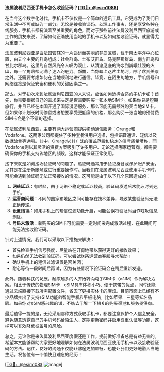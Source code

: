 **法属波利尼西亚手机卡怎么收验证码？[[TG💪+ @esim1088](https://t.me/s/esim1088)]**

在当今这个数字化时代，手机卡不仅仅是一个简单的通讯工具，它更成为了我们日常生活中不可或缺的一部分。无论是接收验证码、处理工作事务，还是享受各种在线服务，手机卡都扮演着至关重要的角色。而对于那些前往法属波利尼西亚旅游或工作的朋友来说，了解如何正确使用当地的手机卡以及如何接收验证码，就显得尤为重要了。

法属波利尼西亚是由法国管辖的一片遥远而美丽的群岛区域，位于南太平洋中心位置，由五个主要的群岛组成：社会群岛、土布艾群岛、马克萨斯群岛、南方群岛和甘比尔群岛。这里的自然风光令人叹为观止，从清澈见底的海水到巍峨壮观的火山，每一个角落都充满了迷人的魅力。然而，当你踏上这片土地时，除了欣赏美景之外，还需要考虑如何在当地顺利地进行通信。毕竟，在陌生的地方，手机信号和网络连接是保证安全和便利的关键因素之一。

那么，对于初次来到法属波利尼西亚的人来说，应该如何选择合适的手机卡呢？首先，你需要根据自己的需求来决定是否需要购买一张本地SIM卡。如果你只是短期旅行，并且已经在本国开通了国际漫游服务，那么可能无需额外购买当地SIM卡。但如果你计划长时间停留或者想要享受更低廉的价格，那么购买一张当地的预付费SIM卡会是个不错的选择。

在法属波利尼西亚，主要有两大运营商提供移动通信服务：Orange和Vodafone。这两家公司都提供了多种套餐供用户选择，包括语音通话、短信以及数据流量等选项。其中，Orange以其广泛的覆盖范围和稳定的信号质量著称，而Vodafone则以其灵活的资费方案吸引了许多用户。无论选择哪家运营商，都需要确保你的手机支持该地区的频段，这样才能保证正常使用。

接下来就是如何接收验证码的问题了。验证码通常用于验证身份或保护账户安全，尤其是在注册新账号或进行重要操作时。当我们在法属波利尼西亚使用手机卡时，可能会遇到验证码无法正常接收的情况。这可能是由于以下几个原因造成的：

1. **网络延迟**：有时候，由于网络不稳定或延迟较高，验证码发送后未能及时到达手机。
2. **运营商问题**：不同的国家和地区之间可能存在技术差异，导致某些验证码无法正确传递。
3. **设置错误**：如果手机上的短信过滤功能开启，可能会误将验证码当作垃圾信息删除。
4. **号码未激活**：新购买的SIM卡可能需要一定时间来完成激活过程，在此期间可能无法接收验证码。

针对上述情况，我们可以采取以下措施来解决：

- 首先检查手机信号强度，尽量站在开阔地带以获得更好的接收效果；
- 如果仍然无法收到验证码，可以尝试联系运营商客服寻求帮助；
- 确认手机上的短信过滤设置是否关闭；
- 耐心等待一段时间后再试，因为有些情况下验证码会在稍后重新发送。

此外，随着科技的发展，越来越多的人开始转向电子SIM卡（eSIM）作为解决方案。相比于传统的物理SIM卡，eSIM具有体积小巧、便于携带的优点，同时还能通过云端直接下载所需配置文件，省去了更换实体卡的麻烦。目前市面上已经有不少品牌推出了支持eSIM功能的智能手机和平板电脑，比如苹果、三星等知名品牌。如果你对eSIM感兴趣的话，不妨去了解一下相关的购买渠道和服务提供商。

最后值得一提的是，无论采用哪种方式获取手机卡，都要注意保护个人信息安全。避免随意透露自己的手机号码给陌生人，定期更新密码并启用双重认证等功能，这样可以有效降低被盗号的风险。

总之，无论你是来法属波利尼西亚度假还是工作，提前做好准备总是有益无害的。希望本文能够帮助大家更好地理解如何在法属波利尼西亚使用手机卡以及接收验证码的方法。记住，良好的沟通不仅能让旅途更加顺畅，也能让我们更好地融入当地生活。祝各位有一个愉快且难忘的经历！

[[TG💪+ @esim1088](https://t.me/s/esim1088) ![Image](https://i.postimg.cc/4NQfJmqS/Snipaste-2025-05-13-00-14-12.png)]